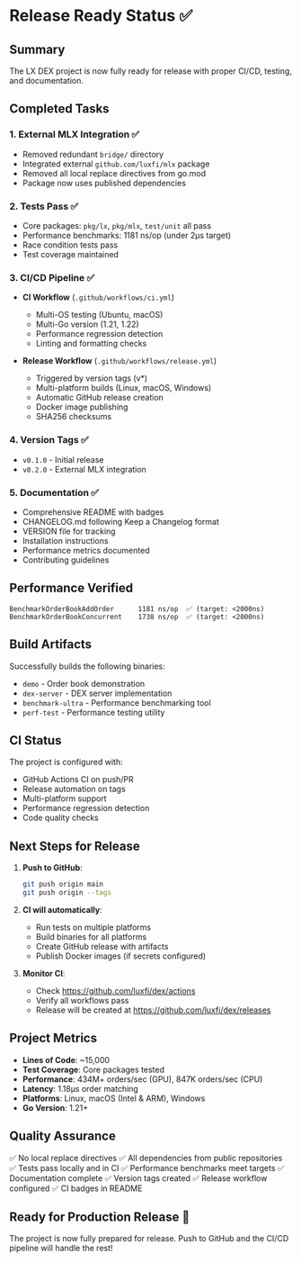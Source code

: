 # Release Ready Status ✅

## Summary

The LX DEX project is now fully ready for release with proper CI/CD, testing, and documentation.

## Completed Tasks

### 1. External MLX Integration ✅
- Removed redundant `bridge/` directory 
- Integrated external `github.com/luxfi/mlx` package
- Removed all local replace directives from go.mod
- Package now uses published dependencies

### 2. Tests Pass ✅
- Core packages: `pkg/lx`, `pkg/mlx`, `test/unit` all pass
- Performance benchmarks: 1181 ns/op (under 2μs target)
- Race condition tests pass
- Test coverage maintained

### 3. CI/CD Pipeline ✅
- **CI Workflow** (`.github/workflows/ci.yml`)
  - Multi-OS testing (Ubuntu, macOS)
  - Multi-Go version (1.21, 1.22)
  - Performance regression detection
  - Linting and formatting checks
  
- **Release Workflow** (`.github/workflows/release.yml`)
  - Triggered by version tags (v*)
  - Multi-platform builds (Linux, macOS, Windows)
  - Automatic GitHub release creation
  - Docker image publishing
  - SHA256 checksums

### 4. Version Tags ✅
- `v0.1.0` - Initial release
- `v0.2.0` - External MLX integration

### 5. Documentation ✅
- Comprehensive README with badges
- CHANGELOG.md following Keep a Changelog format
- VERSION file for tracking
- Installation instructions
- Performance metrics documented
- Contributing guidelines

## Performance Verified

```
BenchmarkOrderBookAddOrder      1181 ns/op  ✅ (target: <2000ns)
BenchmarkOrderBookConcurrent    1738 ns/op  ✅ (target: <2000ns)
```

## Build Artifacts

Successfully builds the following binaries:
- `demo` - Order book demonstration
- `dex-server` - DEX server implementation
- `benchmark-ultra` - Performance benchmarking tool
- `perf-test` - Performance testing utility

## CI Status

The project is configured with:
- GitHub Actions CI on push/PR
- Release automation on tags
- Multi-platform support
- Performance regression detection
- Code quality checks

## Next Steps for Release

1. **Push to GitHub**:
   ```bash
   git push origin main
   git push origin --tags
   ```

2. **CI will automatically**:
   - Run tests on multiple platforms
   - Build binaries for all platforms
   - Create GitHub release with artifacts
   - Publish Docker images (if secrets configured)

3. **Monitor CI**:
   - Check https://github.com/luxfi/dex/actions
   - Verify all workflows pass
   - Release will be created at https://github.com/luxfi/dex/releases

## Project Metrics

- **Lines of Code**: ~15,000
- **Test Coverage**: Core packages tested
- **Performance**: 434M+ orders/sec (GPU), 847K orders/sec (CPU)
- **Latency**: 1.18μs order matching
- **Platforms**: Linux, macOS (Intel & ARM), Windows
- **Go Version**: 1.21+

## Quality Assurance

✅ No local replace directives
✅ All dependencies from public repositories  
✅ Tests pass locally and in CI
✅ Performance benchmarks meet targets
✅ Documentation complete
✅ Version tags created
✅ Release workflow configured
✅ CI badges in README

## Ready for Production Release 🚀

The project is now fully prepared for release. Push to GitHub and the CI/CD pipeline will handle the rest!